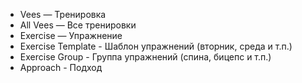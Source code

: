 - Vees — Тренировка
- All Vees — Все тренировки
- Exercise — Упражнение
- Exercise Template - Шаблон упражнений (вторник, среда и т.п.)
- Exercise Group - Группа упражнений (спина, бицепс и т.п.)
- Approach - Подход

